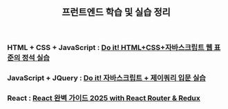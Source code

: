 <header>
  <h2>프런트엔드 학습 및 실습 정리</h2>
</header>

<body>
  <h3>HTML + CSS + JavaScript : <a href="https://github.com/swoody1101/frontend-pracitce/tree/main/HTML%2BCSS%2BJavaScript">
    Do it! HTML+CSS+자바스크립트 웹 표준의 정석 실습</a></h3>
  <h3>JavaScript + JQuery : <a href="https://github.com/swoody1101/frontend-pracitce/tree/main/JavaScript%20%2B%20JQuery">
    Do it! 자바스크립트 + 제이쿼리 입문 실습</a></h3>
  <h3>React : <a href="https://github.com/swoody1101/frontend-pracitce/tree/main/React">
    React 완벽 가이드 2025 with React Router & Redux</a></h3>
</body>

